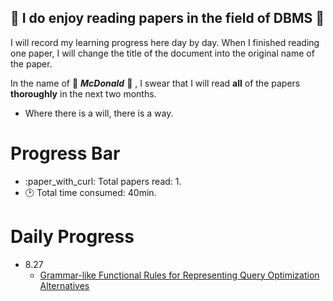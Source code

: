 :sparkling_heart: I do enjoy reading papers in the field of DBMS :sparkling_heart:
---
I will record my learning progress here day by day. When I finished reading one paper, I will change the title of the document into the original name of the paper.

In the name of :fries: ***McDonald*** :fries: , I swear that I will read **all** of the papers **thoroughly** in the next two months.
- Where there is a will, there is a way.
# Progress Bar
- :paper_with_curl: Total papers read: 1.
- :clock2: Total time consumed: 40min.
# Daily Progress
- 8.27
    - [Grammar-like Functional Rules for Representing Query Optimization Alternatives](https://15721.courses.cs.cmu.edu/spring2017/papers/14-optimizer1/p18-lohman.pdf)
